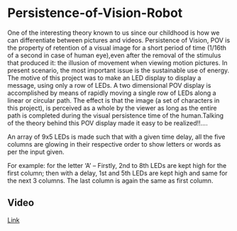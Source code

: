 # Persistence-of-Vision-Robot

One of the interesting theory known to us since our childhood is how we can differentiate between pictures and videos. Persistence of Vision, POV is the property of retention of a visual image for a short period of time (1/16th of a second in case of human eye),even after the removal of the stimulus that produced it: the illusion of movement when viewing motion pictures. In present scenario, the most important issue is the sustainable use of energy. The motive of this project was to make an LED display to display a message, using only a row of LEDs. A two dimensional POV display is accomplished by means of rapidly moving a single row of LEDs along a linear or circular path. The effect is that the image (a set of characters in this project), is perceived as a whole by the viewer as long as the entire path is completed during the visual persistence time of the human.Talking of the theory behind this POV display made it easy to be realized!!....

An array of 9x5 LEDs is made such that with a given time delay, all the five columns are glowing in their respective order to show letters or words as per the input given.


For example: for the letter ‘A’ – Firstly, 2nd to 8th LEDs are kept high for the first column; then with a delay, 1st and 5th LEDs are kept high and same for the next 3 columns. The last column is again the same as first column.

## Video

[Link](https://www.youtube.com/watch?v=3wd-DGOR_Hw)





